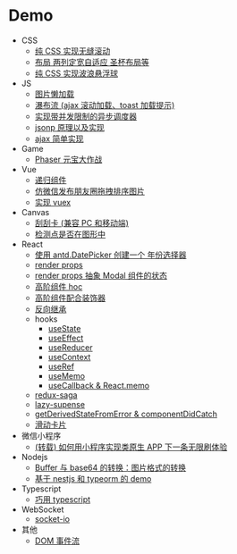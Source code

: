 # Demo

- CSS
  - [纯 CSS 实现无缝滚动](https://yeojongki.github.io/css/infinite-marquee.html)
  - [布局 两列定宽自适应 圣杯布局等](https://yeojongki.github.io/css/css-layout.html)
  - [纯 CSS 实现波浪悬浮球](https://yeojongki.github.io/css/wave.html)
- JS
  - [图片懒加载](https://yeojongki.github.io/img-lazyload/)
  - [瀑布流 (ajax 滚动加载、toast 加载提示)](https://yeojongki.github.io/water-fall/)
  - [实现带并发限制的异步调度器](https://github.com/yeojongki/yeojongki.github.io/blob/master/async-limit-scheduler/index.js)
  - [jsonp 原理以及实现](https://github.com/yeojongki/yeojongki.github.io/blob/master/jsonp)
  - [ajax 简单实现](https://github.com/yeojongki/yeojongki.github.io/blob/master/ajax)
- Game
  - [Phaser 元宝大作战](https://yeojongki.github.io/phaser3-pickMoney/dist/)
- Vue
  - [递归组件](https://yeojongki.github.io/vue-recursive-component/)
  - [仿微信发布朋友圈拖拽排序图片](https://yeojongki.github.io/wx-sort-cells/dist/)
  - [实现 vuex](https://yeojongki.github.io/vue-demo/dist/#/vuex)
- Canvas
  - [刮刮卡 (兼容 PC 和移动端)](https://yeojongki.github.io/canvas-scratch-card/)
  - [检测点是否在图形中](https://yeojongki.github.io/check-point-in-shape/)
- React
  - [使用 antd.DatePicker 创建一个 年份选择器](https://yeojongki.github.io/react-demo/build/#/antdYearPicker)
  - [render props](https://yeojongki.github.io/react-demo/build/#/render-props)
  - [render props 抽象 Modal 组件的状态](https://yeojongki.github.io/react-demo/build/#/modal-render-props)
  - [高阶组件 hoc](https://yeojongki.github.io/react-demo/build/#/hoc)
  - [高阶组件配合装饰器](https://yeojongki.github.io/react-demo/build/#/decorators-hoc)
  - [反向继承](https://yeojongki.github.io/react-demo/build/#/inheritance-inversion)
  - hooks
    - [useState](https://yeojongki.github.io/react-demo/build/#/hooks/useState)
    - [useEffect](https://yeojongki.github.io/react-demo/build/#/hooks/useEffect)
    - [useReducer](https://yeojongki.github.io/react-demo/build/#/hooks/useReducer)
    - [useContext](https://yeojongki.github.io/react-demo/build/#/hooks/useContext)
    - [useRef](https://yeojongki.github.io/react-demo/build/#/hooks/useRef)
    - [useMemo](https://yeojongki.github.io/react-demo/build/#/hooks/useMemo)
    - [useCallback & React.memo](https://yeojongki.github.io/react-demo/build/#/hooks/useCallback)
  - [redux-saga](https://yeojongki.github.io/react-demo/build/#/redux-saga)
  - [lazy-supense](https://yeojongki.github.io/react-demo/build/#/lazy-suspense)
  - [getDerivedStateFromError & componentDidCatch](https://yeojongki.github.io/react-demo/build/#/error-boundaries)
  - [滑动卡片](https://yeojongki.github.io/react-demo/build/#/swipe-card)
- 微信小程序
  - [(转载) 如何用小程序实现类原生 APP 下一条无限刷体验](https://github.com/yeojongki/yeojongki.github.io/tree/master/mp-infinite-swipe/readme.md)
- Nodejs
  - [Buffer 与 base64 的转换：图片格式的转换](https://github.com/yeojongki/yeojongki.github.io/tree/master/buffer-base64-img/index.js)
  - [基于 nestjs 和 typeorm 的 demo](https://github.com/yeojongki/yeojongki.github.io/tree/master/nest)
- Typescript
  - [巧用 typescript](https://github.com/yeojongki/yeojongki.github.io/tree/master/typescript/index.ts)
- WebSocket
  - [socket-io](https://github.com/yeojongki/yeojongki.github.io/tree/master/socket-io)
- 其他
  - [DOM 事件流](https://yeojongki.github.io/dom-events/)
